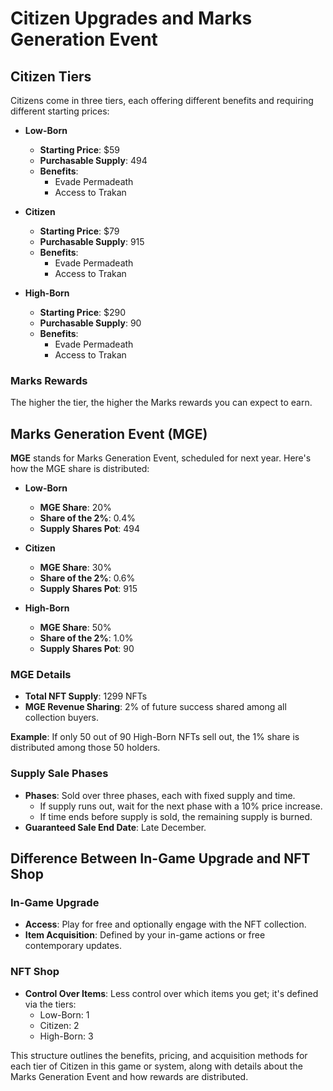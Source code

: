 # Citizen Upgrades and Marks Generation Event

## Citizen Tiers

Citizens come in three tiers, each offering different benefits and requiring different starting prices:

- **Low-Born**
  - **Starting Price**: $59
  - **Purchasable Supply**: 494
  - **Benefits**:
    - Evade Permadeath
    - Access to Trakan

- **Citizen**
  - **Starting Price**: $79
  - **Purchasable Supply**: 915
  - **Benefits**:
    - Evade Permadeath
    - Access to Trakan

- **High-Born**
  - **Starting Price**: $290
  - **Purchasable Supply**: 90
  - **Benefits**:
    - Evade Permadeath
    - Access to Trakan

### Marks Rewards

The higher the tier, the higher the Marks rewards you can expect to earn.

## Marks Generation Event (MGE)

**MGE** stands for Marks Generation Event, scheduled for next year. Here's how the MGE share is distributed:

- **Low-Born**
  - **MGE Share**: 20%
  - **Share of the 2%**: 0.4%
  - **Supply Shares Pot**: 494

- **Citizen**
  - **MGE Share**: 30%
  - **Share of the 2%**: 0.6%
  - **Supply Shares Pot**: 915

- **High-Born**
  - **MGE Share**: 50%
  - **Share of the 2%**: 1.0%
  - **Supply Shares Pot**: 90

### MGE Details

- **Total NFT Supply**: 1299 NFTs
- **MGE Revenue Sharing**: 2% of future success shared among all collection buyers.

**Example**: If only 50 out of 90 High-Born NFTs sell out, the 1% share is distributed among those 50 holders.

### Supply Sale Phases

- **Phases**: Sold over three phases, each with fixed supply and time.
  - If supply runs out, wait for the next phase with a 10% price increase.
  - If time ends before supply is sold, the remaining supply is burned.
- **Guaranteed Sale End Date**: Late December.

## Difference Between In-Game Upgrade and NFT Shop

### In-Game Upgrade

- **Access**: Play for free and optionally engage with the NFT collection.
- **Item Acquisition**: Defined by your in-game actions or free contemporary updates.

### NFT Shop

- **Control Over Items**: Less control over which items you get; it's defined via the tiers:
  - Low-Born: 1
  - Citizen: 2
  - High-Born: 3

This structure outlines the benefits, pricing, and acquisition methods for each tier of Citizen in this game or system, along with details about the Marks Generation Event and how rewards are distributed.
